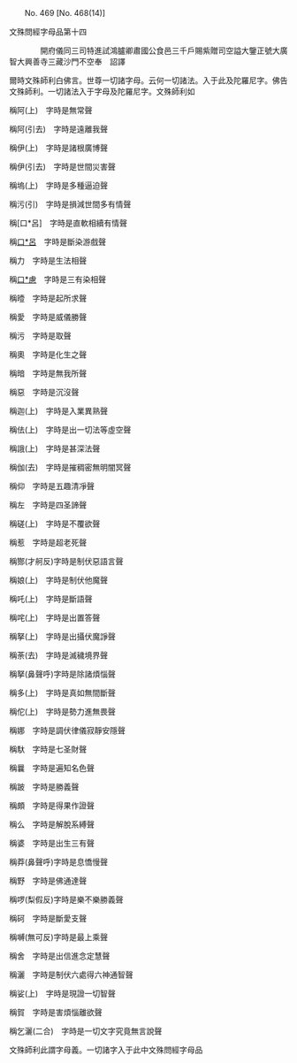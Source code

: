 ﻿　　No. 469 [No. 468(14)]

文殊問經字母品第十四

　　　　開府儀同三司特進試鴻臚卿肅國公食邑三千戶賜紫贈司空謚大鑒正號大廣智大興善寺三藏沙門不空奉　詔譯


爾時文殊師利白佛言。世尊一切諸字母。云何一切諸法。入于此及陀羅尼字。佛告文殊師利。一切諸法入于字母及陀羅尼字。文殊師利如

稱阿(上)　字時是無常聲

稱阿(引去)　字時是遠離我聲

稱伊(上)　字時是諸根廣博聲

稱伊(引去)　字時是世間災害聲

稱塢(上)　字時是多種逼迫聲

稱污(引)　字時是損減世間多有情聲

稱[口*呂]　字時是直軟相續有情聲

稱[口*呂](引去)　字時是斷染游戲聲

稱力　字時是生法相聲

稱[口*慮](引)　字時是三有染相聲

稱曀　字時是起所求聲

稱愛　字時是威儀勝聲

稱污　字時是取聲

稱奧　字時是化生之聲

稱暗　字時是無我所聲

稱惡　字時是沉沒聲

稱迦(上)　字時是入業異熟聲

稱佉(上)　字時是出一切法等虛空聲

稱誐(上)　字時是甚深法聲

稱伽(去)　字時是摧稠密無明闇冥聲

稱仰　字時是五趣清凈聲

稱左　字時是四圣諦聲

稱磋(上)　字時是不覆欲聲

稱惹　字時是超老死聲

稱酂(才舸反)字時是制伏惡語言聲

稱娘(上)　字時是制伏他魔聲

稱吒(上)　字時是斷語聲

稱咤(上)　字時是出置答聲

稱拏(上)　字時是出攝伏魔諍聲

稱荼(去)　字時是滅穢境界聲

稱拏(鼻聲呼)字時是除諸煩惱聲

稱多(上)　字時是真如無間斷聲

稱佗(上)　字時是勢力進無畏聲

稱娜　字時是調伏律儀寂靜安隱聲

稱馱　字時是七圣財聲

稱曩　字時是遍知名色聲

稱跛　字時是勝義聲

稱頗　字時是得果作證聲

稱么　字時是解脫系縛聲

稱婆　字時是出生三有聲

稱莽(鼻聲呼)字時是息憍慢聲

稱野　字時是佛通達聲

稱啰(梨假反)字時是樂不樂勝義聲

稱砢　字時是斷愛支聲

稱嚩(無可反)字時是最上乘聲

稱舍　字時是出信進念定慧聲

稱灑　字時是制伏六處得六神通智聲

稱娑(上)　字時是現證一切智聲

稱賀　字時是害煩惱離欲聲

稱乞灑(二合)　字時是一切文字究竟無言說聲

文殊師利此謂字母義。一切諸字入于此中文殊問經字母品
